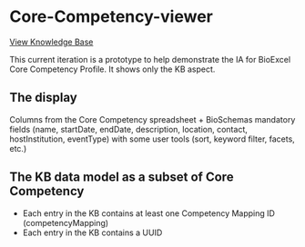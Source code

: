 # Core-Competency-viewer
[View Knowledge Base](https://ebiwd.github.io/Core-Competency-viewer/knowledge-base.html)

This current iteration is a prototype to help demonstrate the IA for BioExcel Core Competency Profile. It shows only the KB aspect.

## The display
Columns from the Core Competency spreadsheet + BioSchemas mandatory fields (name, startDate, endDate, description, location, contact, hostInstitution, eventType) with some user tools (sort, keyword filter, facets, etc.)

## The KB data model as a subset of Core Competency
  - Each entry in the KB contains at least one Competency Mapping ID (competencyMapping)
  - Each entry in the KB contains a UUID
